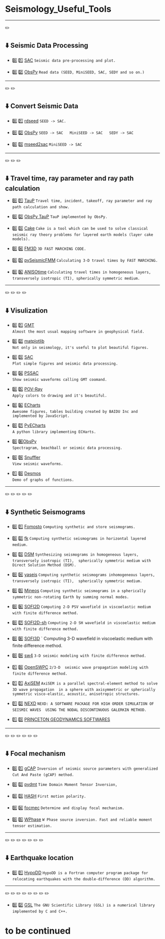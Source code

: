 # Seismology_Useful_Tools

*** 
:pencil2:

##  :arrow_down:  Seismic Data Processing
- :zero: :one: [SAC](http://ds.iris.edu/ds/nodes/dmc/forms/sac/)
    `
    Seismic data pre-processing and plot.
    `

- :zero: :two: [ObsPy](http://docs.obspy.org/tutorial/)
    `
    Read data (SEED, MiniSEED, SAC, SEDY and so on.)
    `

*** 
:pencil2: :pencil2:

## :arrow_down:  Convert Seismic Data
- :zero: :one: [rdseed](http://ds.iris.edu/ds/nodes/dmc/forms/rdseed/)
    `
    SEED -> SAC.
    `

- :zero: :two: [ObsPy](http://docs.obspy.org/tutorial/)
    `
    SEED -> SAC  
    MiniSEED -> SAC  
    SEDY -> SAC  
    `

- :zero: :three: [mseed2sac](https://github.com/iris-edu/mseed2sac)
    `
    MiniSEED -> SAC
    `

*** 
:pencil2: :pencil2: :pencil2:

## :arrow_down:  Travel time, ray parameter and ray path calculation
- :zero: :one: [TauP](http://www.seis.sc.edu/taup/)
    `
    Travel time, incident, takeoff, ray parameter and ray path calculation and show.
    `

- :zero: :two: [ObsPy TauP](http://docs.obspy.org/tutorial/code_snippets/travel_time.html#cartesian-ray-paths)
    `
    TauP implemented by ObsPy.
    `

- :zero: :three: [Cake](https://pyrocko.org/docs/current/apps/cake/manual.html#python-script-examples)
    `
    Cake is a tool which can be used to solve classical seismic ray theory problems for layered earth models (layer cake models).
    `

- :zero: :four: [FM3D](http://rses.anu.edu.au/seismology/soft/fmmcode/)
    `
    3D FAST MARCHING CODE.
    `

- :zero: :five: [pySeismicFMM](https://github.com/gozwei/pySeismicFMM)
    `
    Calculating 3-D travel times by FAST MARCHING.
    `

- :zero: :six: [ANISOtime](https://github.com/kensuke1984/Kibrary/wiki/ANISOtime)
    `
    Calculating travel times in homogeneous layers, transversely isotropic (TI), spherically symmetric medium.
    `

*** 
:pencil2: :pencil2: :pencil2: :pencil2:

## :arrow_down:  Visulization
- :zero: :one: [GMT](http://gmt.soest.hawaii.edu/)  
    `
    Almost the most usual mapping software in geophysical field.
    `

- :zero: :two: [matplotlib](https://matplotlib.org/)  
    `
    Not only in seismology, it's useful to plot beautiful figures.
    `

- :zero: :three: [SAC](http://ds.iris.edu/ds/nodes/dmc/forms/sac/)  
    `
    Plot simple figures and seismic data processing.
    `

- :zero: :four: [PSSAC](http://www.eas.slu.edu/People/LZhu/home.html)  
    `
    Show seismic waveforms calling GMT coomand.
    `

- :zero: :five: [POV-Ray](http://www.povray.org/)  
    `
    Apply colors to drawing and it's beautiful.
    `

- :zero: :six: [ECharts](https://www.echartsjs.com/examples/zh/index.html)  
`
Awesome figures, tables building created by BAIDU Inc and implemented by JavaScript.
`

- :zero: :seven: [PyECharts](https://pyecharts.org/#/zh-cn/intro)  
    `
    A python library implementing ECHarts.
    `

- :zero: :eight:[ObsPy](http://docs.obspy.org/tutorial/)    
    `
    Spectragram, beachball or seismic data processing.
    `

- :zero: :nine: [Snuffler](https://pyrocko.org/docs/current/apps/snuffler/tutorial.html)  
    `
    View seismic waveforms.
    `
    
- :one: :zero: [Desmos](https://www.desmos.com/)    
    `
    Demo of graphs of functions.
    `

*** 
:pencil2: :pencil2: :pencil2: :pencil2: :pencil2:

## :arrow_down:  Synthetic Seismograms
- :zero: :one: [Fomosto](https://pyrocko.org/docs/current/apps/fomosto/)
    `
    Computing synthetic and store seismograms.
    `
  
- :zero: :two: [fk](http://www.eas.slu.edu/People/LZhu/home.html)
    `
    Computing synthetic seismograms in horizontal layered medium.
    `
    
- :zero: :three: [DSM](http://www-solid.eps.s.u-tokyo.ac.jp/~dsm/software/software.htm)
    `
    Synthesizing seismograms in homogeneous layers, transversely isotropic (TI), 
    spherically symmetric medium with Direct Solution Method (DSM).
    `
- :zero: :four: [yaseis](https://seiscode.iris.washington.edu/projects/yaseis) 
    `
    Computing synthetic seismograms inhomogeneous layers, transversely isotropic (TI), 
    spherically symmetric medium.
    `
    
- :zero: :five: [Mineos](https://github.com/geodynamics/mineos)
    `
    Computing synthetic seismograms in a spherically symmetric non-rotating Earth by summing normal modes.
    `

- :zero: :six: [SOFI2D](https://git.scc.kit.edu/GPIAG-Software/SOFI2D/)
        `
        Computing 2-D PSV wavefield in viscoelastic medium with finite difference method.
        `
        
- :zero: :seven: [SOFI2D-sh](https://git.scc.kit.edu/GPIAG-Software/SOFI2D_sh)
        `
        Computing 2-D SH wavefield in viscoelastic medium with finite difference method.
        `
- :zero: :eight: [SOFI3D](https://git.scc.kit.edu/GPIAG-Software/SOFI3D)
        `
        Computing 3-D wavefield in viscoelastic medium with finite difference method.

- :zero: :nine: [sw4](https://github.com/geodynamics/sw4)
        `
         3-D seismic modeling with finite difference method.
        `
        
- :one: :zero: [OpenSWPC](https://github.com/tktmyd/OpenSWPC)
        `
        2/3-D  seismic wave propagation modeling with finite difference method.
        `
        
- :one: :one: [AxiSEM](https://github.com/geodynamics/axisem)
        `
        AxiSEM is a parallel spectral-element method to solve 3D wave propagation 
        in a sphere with axisymmetric or spherically symmetric visco-elastic, acoustic, anisotropic structures.
        `

- :one: :two: [NEXD](http://www.gmg.ruhr-uni-bochum.de/geophysik/seismology/nexd.html)
        `
        NEXD: A SOFTWARE PACKAGE FOR HIGH ORDER SIMULATION OF SEISMIC WAVES 
        USING THE NODAL DISCONTINUOUS GALERKIN METHOD.
        `
- :one: :three: [PRINCETON GEODYNAMICS SOFTWARES](https://geodynamics.org/cig/software/)

*** 
:pencil2: :pencil2: :pencil2: :pencil2: :pencil2: :pencil2:

## :arrow_down: Focal mechanism
- :zero: :one: [gCAP](http://www.eas.slu.edu/People/LZhu/home.html)
        `
        Inversion of seismic source parameters with generalized Cut And Paste (gCAP) method.
        `

- :zero: :two: [pydmt](https://github.com/fabriziobernardi/pydmt)
        `
        Time Domain Moment Tensor Inversion,
        `
        
- :zero: :three: [HASH](https://earthquake.usgs.gov/research/software/#HASH)
        `
        First motion polarity.
        `
        
- :zero: :four: [focmec](https://seiscode.iris.washington.edu/projects/focmec)
        `
        Determine and display focal mechanism.
        `
        
- :zero: :five: [WPhase](http://eost.u-strasbg.fr/wphase/)
        `
        W Phase source inversion.
        Fast and reliable moment tensor estimation.
        `
        
***  
:pencil2: :pencil2: :pencil2: :pencil2: :pencil2: :pencil2: :pencil2:  

## :arrow_down: Earthquake location
- :zero: :one: [HypoDD](https://www.ldeo.columbia.edu/~felixw/hypoDD.html)
        `
        HypoDD is a Fortran computer program package for relocating earthquakes with the double-difference (DD) algorithm.
        `

***
:pencil2: :pencil2: :pencil2: :pencil2: :pencil2: :pencil2: :pencil2: :pencil2:
- :zero: :two: [GSL](https://www.gnu.org/software/gsl/)
    `
    The GNU Scientific Library (GSL) is a numerical library implemented by C and C++.
    `
        
 
 # to be continued

